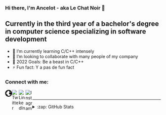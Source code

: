 ### Hi there, I'm Ancelot - aka Le Chat Noir 👋

## Currently in the third year of a bachelor's degree in computer science specializing in software development

- 🌱 I’m currently learning C/C++ intensely
- 👯 I’m looking to collaborate with many people of my company
- 🥅 2022 Goals: Be a beast in C/C++
- ⚡ Fun fact: Y a pas de fun fact 

### Connect with me:

[<img align="left" alt="portFolio" width="22px" src="https://raw.githubusercontent.com/iconic/open-iconic/master/svg/globe.svg" />][website]
[<img align="left" alt="Twitter" width="22px" src="https://cdn.jsdelivr.net/npm/simple-icons@v3/icons/twitter.svg" />][twitter]
[<img align="left" alt="LinkedIn" width="22px" src="https://cdn.jsdelivr.net/npm/simple-icons@v3/icons/linkedin.svg" />][linkedin]
[<img align="left" alt="Instagram" width="22px" src="https://cdn.jsdelivr.net/npm/simple-icons@v3/icons/instagram.svg" />][instagram]

<br />

---

<details>
  <summary>:zap: GitHub Stats</summary>

  <img align="center" src="https://github-readme-stats.vercel.app/api?username=Ancelot911&count_private=true&show_icons=true&theme=cobalt" />
</a>
<a href="https://github.com/anuraghazra/convoychat">
  <img align="center" src="https://github-readme-stats.vercel.app/api/top-langs/?username=Ancelot911&layout=compact&show_icons=true&theme=cobalt" />
</a>

</details>

[website]: http://portfoliofayolleancelot.000webhostapp.com/
[twitter]: https://twitter.com/Ancelot_Az
[instagram]: https://www.instagram.com/ancelot911
[linkedin]: https://www.linkedin.com/in/ancelot-fayolle-a1a415196/

